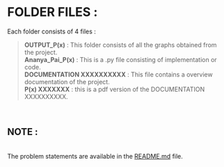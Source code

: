# FOLDER FILES :

Each folder consists of 4 files :<br>
> <b>OUTPUT_P(x)</b> : This folder consists of all the graphs obtained from the project.<br>
> <b>Ananya_Pai_P(x)</b> : This is a .py file consisting of implementation or code.<br>
> <b>DOCUMENTATION XXXXXXXXXX</b> : This file contains a overview documentation of the project.<br>
> <b>P(x) XXXXXXX</b> : this is a pdf version of the DOCUMENTATION XXXXXXXXXX.<br>
<br>
<h2> NOTE : </h2><br>
The problem statements are available in the <a href = "https://github.com/Octothrop/Delite_Internship_4NM024/blob/main/README.md">README.md</a> file.<br>


